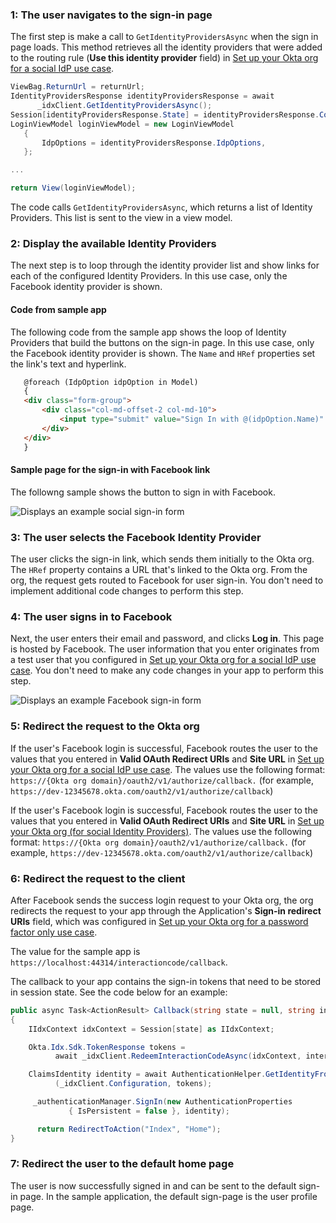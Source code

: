 ### 1: The user navigates to the sign-in page

The first step is make a call to `GetIdentityProvidersAsync` when the sign in page loads. This method retrieves all the identity providers that were added to the routing rule (**Use this identity provider** field) in [Set up your Okta org for a social IdP use case](/docs/guides/oie-embedded-common-org-setup/aspnet/main/#set-up-your-okta-org-for-a-social-idp-use-case).

```csharp
ViewBag.ReturnUrl = returnUrl;
IdentityProvidersResponse identityProvidersResponse = await
      _idxClient.GetIdentityProvidersAsync();
Session[identityProvidersResponse.State] = identityProvidersResponse.Context;
LoginViewModel loginViewModel = new LoginViewModel
   {
       IdpOptions = identityProvidersResponse.IdpOptions,
   };

...

return View(loginViewModel);
```

The code calls `GetIdentityProvidersAsync`, which returns a list of Identity Providers. This list is sent to the view in a view model.

### 2: Display the available Identity Providers

The next step is to loop through the identity provider list and show links for each of the configured Identity Providers. In this use case, only the Facebook identity provider is shown.

#### Code from sample app

The following code from the sample app shows the loop of Identity Providers that build the buttons on the sign-in page. In this use case, only the Facebook identity provider is shown. The `Name` and `HRef` properties set the link's text and hyperlink.

```html
   @foreach (IdpOption idpOption in Model)
   {
   <div class="form-group">
       <div class="col-md-offset-2 col-md-10">
           <input type="submit" value="Sign In with @(idpOption.Name)" class="btn btn-primary btn-stretch-wide" onclick="goTo(event, '@idpOption.Href')" />
       </div>
   </div>
   }
```

#### Sample page for the sign-in with Facebook link

The followng sample shows the button to sign in with Facebook.

<div class="common-image-format">

![Displays an example social sign-in form](/img/oie-embedded-sdk/oie-embedded-sdk-use-case-social-sign-in-link.png)

</div>

### 3: The user selects the Facebook Identity Provider

The user clicks the sign-in link, which sends them initially to the Okta org. The `HRef` property contains a URL that's linked to the Okta org. From the org, the request gets routed to Facebook for user sign-in. You don't need to implement additional code changes to perform this step.

### 4: The user signs in to Facebook

Next, the user enters their email and password, and clicks **Log in**. This page is hosted by Facebook. The user information that you enter originates from a test user that you configured in [Set up your Okta org for a social IdP use case](/docs/guides/oie-embedded-common-org-setup/aspnet/main/#set-up-your-okta-org-for-a-social-idp-use-case). You don't need to make any code changes in your app to perform this step.

<div class="common-image-format">

![Displays an example Facebook sign-in form](/img/oie-embedded-sdk/oie-embedded-sdk-use-case-social-sign-in-fb-login.png)

</div>

### 5: Redirect the request to the Okta org
If the user's Facebook login is successful, Facebook routes the user to the values that you entered in **Valid OAuth Redirect URIs** and **Site URL** in [Set up your Okta org for a social IdP use case](/docs/guides/oie-embedded-common-org-setup/aspnet/main/#set-up-your-okta-org-for-a-social-idp-use-case). The values use the following format: `https://{Okta org domain}/oauth2/v1/authorize/callback.` (for example, `https://dev-12345678.okta.com/oauth2/v1/authorize/callback`)

If the user's Facebook login is successful, Facebook routes the user to the values that you entered in **Valid OAuth Redirect URIs** and **Site URL** in [Set up your Okta org (for social Identity Providers)](/docs/guides/oie-embedded-common-org-setup/aspnet/main/#set-up-your-okta-org-for-social-identity-providers). The values use the following format: `https://{Okta org domain}/oauth2/v1/authorize/callback.` (for example, `https://dev-12345678.okta.com/oauth2/v1/authorize/callback`)

### 6: Redirect the request to the client

After Facebook sends the success login request to your Okta org, the org redirects the request to your app through the Application's **Sign-in redirect URIs** field, which was configured in [Set up your Okta org for a password factor only use case](/docs/guides/oie-embedded-common-org-setup/aspnet/main/#set-up-your-okta-org-for-a-password-factor-only-use-case).

The value for the sample app is `https://localhost:44314/interactioncode/callback`.

The callback to your app contains the sign-in tokens that need to be stored in session state. See the code below for an example:

```csharp
public async Task<ActionResult> Callback(string state = null, string interaction_code = null, string error = null, string error_description = null)
{
    IIdxContext idxContext = Session[state] as IIdxContext;

    Okta.Idx.Sdk.TokenResponse tokens =
          await _idxClient.RedeemInteractionCodeAsync(idxContext, interaction_code);

    ClaimsIdentity identity = await AuthenticationHelper.GetIdentityFromTokenResponseAsync
          (_idxClient.Configuration, tokens);

     _authenticationManager.SignIn(new AuthenticationProperties
             { IsPersistent = false }, identity);

      return RedirectToAction("Index", "Home");
}
```

### 7: Redirect the user to the default home page

The user is now successfully signed in and can be sent to the default sign-in page. In the sample application, the default sign-page is the user profile page.
